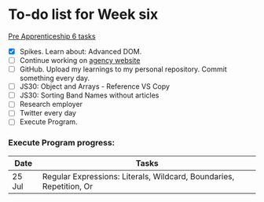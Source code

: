 # To-do list for Week six

[Pre Apprenticeship 6 tasks](https://learn.foundersandcoders.com/course/syllabus/pre-app-6/schedule/)

- [x] Spikes. Learn about: Advanced DOM.
- [ ] Continue working on [agency website](https://learn.foundersandcoders.com/course/syllabus/pre-app-6/project/)
- [ ] GitHub. Upload my learnings to my personal repository. Commit something every day.
- [ ] JS30: Object and Arrays - Reference VS Copy
- [ ] JS30: Sorting Band Names without articles
- [ ] Research employer
- [ ] Twitter every day
- [ ] Execute Program.

### Execute Program progress:

| Date   | Tasks                                                               |
| ------ | ------------------------------------------------------------------- |
| 25 Jul | Regular Expressions: Literals, Wildcard, Boundaries, Repetition, Or |

